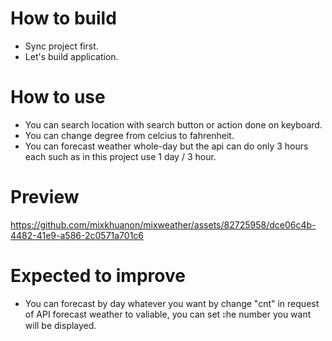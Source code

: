 # How to build
- Sync project first.
- Let's build application.

# How to use
- You can search location with search button or action done on keyboard.
- You can change degree from celcius to fahrenheit.
- You can forecast weather whole-day but the api can do only 3 hours each such as in this project use 1 day / 3 hour.

# Preview
https://github.com/mixkhuanon/mixweather/assets/82725958/dce06c4b-4482-41e9-a586-2c0571a701c6


# Expected to improve
- You can forecast by day whatever you want by change "cnt" in request of API forecast weather to valiable, you can set ะhe number you want will be displayed.
